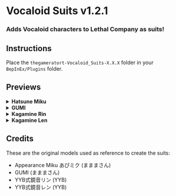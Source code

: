 # Vocaloid Suits v1.2.1
### Adds Vocaloid characters to Lethal Company as suits!

## Instructions
Place the ```thegameratort-Vocaloid_Suits-X.X.X``` folder in your ```BepInEx/Plugins``` folder.

## Previews
<details><summary><b>Hatsune Miku</b></summary>
<br>

![Hatsune Miku](https://raw.githubusercontent.com/TheGameratorT/Lethal-Company-Vocaloid-Suits/main/preview/hatsune_miku.jpg)
</details>

<details><summary><b>GUMI</b></summary>
<br>

![GUMI](https://raw.githubusercontent.com/TheGameratorT/Lethal-Company-Vocaloid-Suits/main/preview/gumi.jpg)
</details>

<details><summary><b>Kagamine Rin</b></summary>
<br>

![Kagamine Rin](https://raw.githubusercontent.com/TheGameratorT/Lethal-Company-Vocaloid-Suits/main/preview/kagamine_rin.jpg)
</details>

<details><summary><b>Kagamine Len</b></summary>
<br>

![Kagamine Len](https://raw.githubusercontent.com/TheGameratorT/Lethal-Company-Vocaloid-Suits/main/preview/kagamine_len.jpg)
</details>

## Credits
These are the original models used as reference to create the suits:
- Appearance Miku あぴミク (まままさん)
- GUMI (まままさん)
- YYB式鏡音リン (YYB)
- YYB式鏡音レン (YYB)
